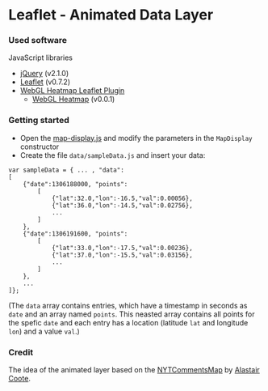 # Leaflet - Animated Data Layer

### Used software

JavaScript libraries

* [jQuery](http://jquery.com) (v2.1.0)
* [Leaflet](http://leafletjs.com/) (v0.7.2)
* [WebGL Heatmap Leaflet Plugin](https://github.com/ursudio/webgl-heatmap-leaflet)
    * [WebGL Heatmap](http://github.com/pyalot/webgl-heatmap) (v0.0.1)

### Getting started

* Open the [map-display.js](js/map/map-display.js) and modify the parameters in the `MapDisplay` constructor 
* Create the file `data/sampleData.js` and insert your data:

```
var sampleData = { ... , "data":
[
    {"date":1306188000, "points":
        [
            {"lat":32.0,"lon":-16.5,"val":0.00056},
            {"lat":36.0,"lon":-14.5,"val":0.02756},
            ...
        ]
    },
    {"date":1306191600, "points":
        [
            {"lat":33.0,"lon":-17.5,"val":0.00236},
            {"lat":37.0,"lon":-15.5,"val":0.03156},
            ...
        ]
    },
    ...
]};

```
(The `data` array contains entries, which have a timestamp in seconds as `date` and an array named `points`. This neasted array contains all points for the spefic `date` and each entry has a location (latitude `lat` and longitude `lon`) and a value `val`.)

### Credit

The idea of the animated layer based on the [NYTCommentsMap](https://github.com/alastaircoote/NYTCommentsMap) by [Alastair Coote](https://github.com/alastaircoote).
